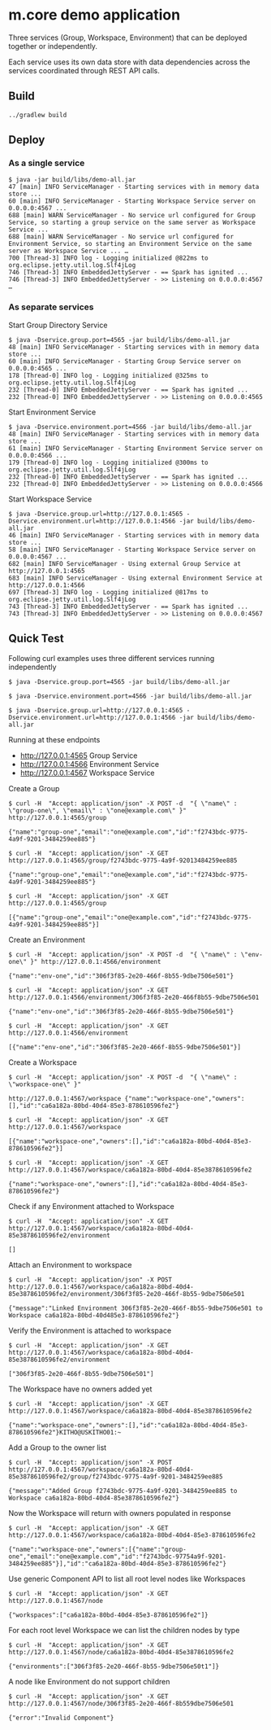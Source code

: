 # m.core demo application

Three services (Group, Workspace, Environment) that can be deployed together or independently.

Each service uses its own data store with data dependencies across the services coordinated through REST API calls.

## Build

`../gradlew build`

## Deploy

### As a single service

```
$ java -jar build/libs/demo-all.jar
47 [main] INFO ServiceManager - Starting services with in memory data store ...
60 [main] INFO ServiceManager - Starting Workspace Service server on 0.0.0.0:4567 ...
688 [main] WARN ServiceManager - No service url configured for Group Service, so starting a group service on the same server as Workspace Service ...
688 [main] WARN ServiceManager - No service url configured for Environment Service, so starting an Environment Service on the same server as Workspace Service ... …
700 [Thread-3] INFO log - Logging initialized @822ms to org.eclipse.jetty.util.log.Slf4jLog
746 [Thread-3] INFO EmbeddedJettyServer - == Spark has ignited ...
746 [Thread-3] INFO EmbeddedJettyServer - >> Listening on 0.0.0.0:4567 …
```

### As separate services

Start Group Directory Service

```
$ java -Dservice.group.port=4565 -jar build/libs/demo-all.jar
48 [main] INFO ServiceManager - Starting services with in memory data store ...
60 [main] INFO ServiceManager - Starting Group Service server on 0.0.0.0:4565 ...
178 [Thread-0] INFO log - Logging initialized @325ms to org.eclipse.jetty.util.log.Slf4jLog
232 [Thread-0] INFO EmbeddedJettyServer - == Spark has ignited ...
232 [Thread-0] INFO EmbeddedJettyServer - >> Listening on 0.0.0.0:4565
```

Start Environment Service

```
$ java -Dservice.environment.port=4566 -jar build/libs/demo-all.jar
48 [main] INFO ServiceManager - Starting services with in memory data store ...
61 [main] INFO ServiceManager - Starting Environment Service server on 0.0.0.0:4566 ...
179 [Thread-0] INFO log - Logging initialized @300ms to org.eclipse.jetty.util.log.Slf4jLog
232 [Thread-0] INFO EmbeddedJettyServer - == Spark has ignited ...
232 [Thread-0] INFO EmbeddedJettyServer - >> Listening on 0.0.0.0:4566
```

Start Workspace Service

```
$ java -Dservice.group.url=http://127.0.0.1:4565 -Dservice.environment.url=http://127.0.0.1:4566 -jar build/libs/demo-all.jar
46 [main] INFO ServiceManager - Starting services with in memory data store ...
58 [main] INFO ServiceManager - Starting Workspace Service server on 0.0.0.0:4567 ...
682 [main] INFO ServiceManager - Using external Group Service at http://127.0.0.1:4565
683 [main] INFO ServiceManager - Using external Environment Service at http://127.0.0.1:4566
697 [Thread-3] INFO log - Logging initialized @817ms to org.eclipse.jetty.util.log.Slf4jLog
743 [Thread-3] INFO EmbeddedJettyServer - == Spark has ignited ...
743 [Thread-3] INFO EmbeddedJettyServer - >> Listening on 0.0.0.0:4567
```

## Quick Test

Following curl examples uses three different services running independently

```
$ java -Dservice.group.port=4565 -jar build/libs/demo-all.jar

$ java -Dservice.environment.port=4566 -jar build/libs/demo-all.jar

$ java -Dservice.group.url=http://127.0.0.1:4565 -Dservice.environment.url=http://127.0.0.1:4566 -jar build/libs/demo-all.jar
```

Running at these endpoints

- http://127.0.0.1:4565 Group Service
- http://127.0.0.1:4566 Environment Service
- http://127.0.0.1:4567 Workspace Service

Create a Group

```
$ curl -H  "Accept: application/json" -X POST -d  "{ \"name\" : \"group-one\", \"email\" : \"one@example.com\" }" http://127.0.0.1:4565/group

{"name":"group-one","email":"one@example.com","id":"f2743bdc-9775-4a9f-9201-3484259ee885"}
```

```
$ curl -H  "Accept: application/json" -X GET http://127.0.0.1:4565/group/f2743bdc-9775-4a9f-92013484259ee885

{"name":"group-one","email":"one@example.com","id":"f2743bdc-9775-4a9f-9201-3484259ee885"}
```

```
$ curl -H  "Accept: application/json" -X GET http://127.0.0.1:4565/group

[{"name":"group-one","email":"one@example.com","id":"f2743bdc-9775-4a9f-9201-3484259ee885"}]
```

Create an Environment

```
$ curl -H  "Accept: application/json" -X POST -d  "{ \"name\" : \"env-one\" }" http://127.0.0.1:4566/environment

{"name":"env-one","id":"306f3f85-2e20-466f-8b55-9dbe7506e501"}
```

```
$ curl -H  "Accept: application/json" -X GET http://127.0.0.1:4566/environment/306f3f85-2e20-466f8b55-9dbe7506e501

{"name":"env-one","id":"306f3f85-2e20-466f-8b55-9dbe7506e501"}
```

```
$ curl -H  "Accept: application/json" -X GET http://127.0.0.1:4566/environment

[{"name":"env-one","id":"306f3f85-2e20-466f-8b55-9dbe7506e501"}]
```

Create a Workspace

```
$ curl -H  "Accept: application/json" -X POST -d  "{ \"name\" : \"workspace-one\" }"

http://127.0.0.1:4567/workspace {"name":"workspace-one","owners":[],"id":"ca6a182a-80bd-40d4-85e3-878610596fe2"}
```

```
$ curl -H  "Accept: application/json" -X GET http://127.0.0.1:4567/workspace

[{"name":"workspace-one","owners":[],"id":"ca6a182a-80bd-40d4-85e3-878610596fe2"}]
```

```
$ curl -H  "Accept: application/json" -X GET http://127.0.0.1:4567/workspace/ca6a182a-80bd-40d4-85e3878610596fe2

{"name":"workspace-one","owners":[],"id":"ca6a182a-80bd-40d4-85e3-878610596fe2"}
```

Check if any Environment attached to Workspace

```
$ curl -H  "Accept: application/json" -X GET http://127.0.0.1:4567/workspace/ca6a182a-80bd-40d4-85e3878610596fe2/environment

[]
```

Attach an Environment to workspace

```
$ curl -H  "Accept: application/json" -X POST http://127.0.0.1:4567/workspace/ca6a182a-80bd-40d4-85e3878610596fe2/environment/306f3f85-2e20-466f-8b55-9dbe7506e501

{"message":"Linked Environment 306f3f85-2e20-466f-8b55-9dbe7506e501 to Workspace ca6a182a-80bd-40d485e3-878610596fe2"}
```

Verify the Environment is attached to workspace

```
$ curl -H  "Accept: application/json" -X GET http://127.0.0.1:4567/workspace/ca6a182a-80bd-40d4-85e3878610596fe2/environment

["306f3f85-2e20-466f-8b55-9dbe7506e501"]
```

The Workspace have no owners added yet

```
$ curl -H  "Accept: application/json" -X GET http://127.0.0.1:4567/workspace/ca6a182a-80bd-40d4-85e3878610596fe2

{"name":"workspace-one","owners":[],"id":"ca6a182a-80bd-40d4-85e3-878610596fe2"}KITHO@USKITHO01:~
```

Add a Group to the owner list

```
$ curl -H  "Accept: application/json" -X POST http://127.0.0.1:4567/workspace/ca6a182a-80bd-40d4-85e3878610596fe2/group/f2743bdc-9775-4a9f-9201-3484259ee885

{"message":"Added Group f2743bdc-9775-4a9f-9201-3484259ee885 to Workspace ca6a182a-80bd-40d4-85e3878610596fe2"}
```

Now the Workspace will return with owners populated in response

```
$ curl -H  "Accept: application/json" -X GET http://127.0.0.1:4567/workspace/ca6a182a-80bd-40d4-85e3-878610596fe2

{"name":"workspace-one","owners":[{"name":"group-one","email":"one@example.com","id":"f2743bdc-97754a9f-9201-3484259ee885"}],"id":"ca6a182a-80bd-40d4-85e3-878610596fe2"}
```

 Use generic Component API to list all root level nodes like Workspaces

```
$ curl -H  "Accept: application/json" -X GET http://127.0.0.1:4567/node

{"workspaces":["ca6a182a-80bd-40d4-85e3-878610596fe2"]}
```

 For each root level Workspace we can list the children nodes by type

```
$ curl -H  "Accept: application/json" -X GET http://127.0.0.1:4567/node/ca6a182a-80bd-40d4-85e3878610596fe2

{"environments":["306f3f85-2e20-466f-8b55-9dbe7506e50t1"]}
```

 A node like Environment do not support children

```
$ curl -H  "Accept: application/json" -X GET http://127.0.0.1:4567/node/306f3f85-2e20-466f-8b559dbe7506e501

{"error":"Invalid Component"}

